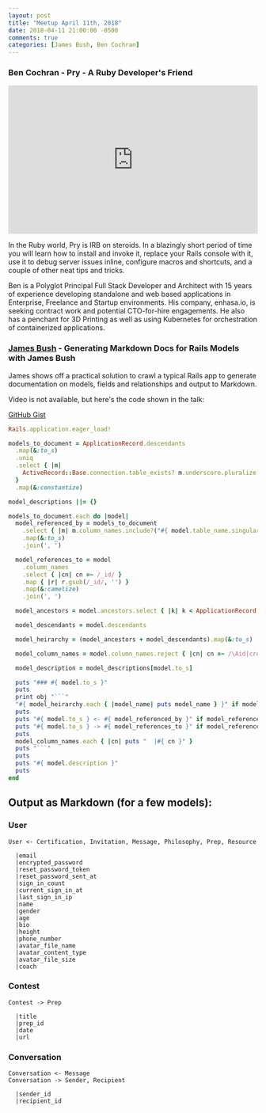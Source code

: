 ```yaml
---
layout: post
title: "Meetup April 11th, 2018"
date: 2018-04-11 21:00:00 -0500
comments: true
categories: [James Bush, Ben Cochran]
---
```


### Ben Cochran - Pry - A Ruby Developer's Friend
<iframe width="100%" height="300" src="https://www.youtube.com/embed/96OkAtDaBbg" frameborder="0" allowfullscreen></iframe>

In the Ruby world, Pry is IRB on steroids. In a blazingly short period of time you will learn how to install and invoke it, replace your Rails console with it, use it to debug server issues inline, configure macros and shortcuts, and a couple of other neat tips and tricks.

Ben is a Polyglot Principal Full Stack Developer and Architect with 15 years of experience developing standalone and web based applications in Enterprise, Freelance and Startup environments. His company, enhasa.io, is seeking contract work and potential CTO-for-hire engagements. He also has a penchant for 3D Printing as well as using Kubernetes for orchestration of containerized applications.


### [James Bush](https://www.linkedin.com/in/jamesbvsh/) - Generating Markdown Docs for Rails Models with James Bush

James shows off a practical solution to crawl a typical Rails app to generate documentation on models, fields and relationships and output to Markdown.

Video is not available, but here's the code shown in the talk:

[GitHub Gist](https://gist.github.com/jajajames/b1033b27904b275f0b29ffb321de92b0)

```ruby
Rails.application.eager_load!

models_to_document = ApplicationRecord.descendants
  .map(&:to_s)
  .uniq
  .select { |m|
    ActiveRecord::Base.connection.table_exists? m.underscore.pluralize
  }
  .map(&:constantize)

model_descriptions ||= {}

models_to_document.each do |model|
  model_referenced_by = models_to_document
    .select { |m| m.column_names.include?("#{ model.table_name.singularize }_id") }
    .map(&:to_s)
    .join(', ')

  model_references_to = model
    .column_names
    .select { |cn| cn =~ /_id/ }
    .map { |r| r.gsub(/_id/, '') }
    .map(&:camelize)
    .join(', ')

  model_ancestors = model.ancestors.select { |k| k < ApplicationRecord }

  model_descendants = model.descendants

  model_heirarchy = (model_ancestors + model_descendants).map(&:to_s)

  model_column_names = model.column_names.reject { |cn| cn =~ /\Aid|created_at|updated_at|uuid/ }

  model_description = model_descriptions[model.to_s]

  puts "### #{ model.to_s }"
  puts
  print obj "```"
  "#{ model_heirarchy.each { |model_name| puts model_name } }" if model_heirarchy.length > 1
  puts
  puts "#{ model.to_s } <- #{ model_referenced_by }" if model_referenced_by.present?
  puts "#{ model.to_s } -> #{ model_references_to }" if model_references)_to.present?
  puts
  model_column_names.each { |cn| puts "  |#{ cn }" }
  puts "```"
  puts
  puts "#{ model.description }"
  puts
end
```

## Output as Markdown (for a few models):
### User
```
User <- Certification, Invitation, Message, Philosophy, Prep, Resource

  |email
  |encrypted_password
  |reset_password_token
  |reset_password_sent_at
  |sign_in_count
  |current_sign_in_at
  |last_sign_in_ip
  |name
  |gender
  |age
  |bio
  |height
  |phone_number
  |avatar_file_name
  |avatar_content_type
  |avatar_file_size
  |coach
```

### Contest
```
Contest -> Prep

  |title
  |prep_id
  |date
  |url
```

### Conversation
```
Conversation <- Message
Conversation -> Sender, Recipient

  |sender_id
  |recipient_id
```
